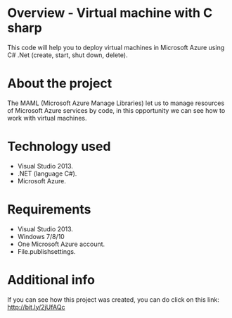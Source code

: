 # Overview - Virtual machine with C sharp
This code will help you to deploy virtual machines in Microsoft Azure using C# .Net (create, start, shut down, delete).

# About the project

The MAML (Microsoft Azure Manage Libraries) let us to manage resources of Microsoft Azure services by code, in this opportunity we can see how to work with virtual machines.

# Technology used
* Visual Studio 2013.
* .NET (language C#).
* Microsoft Azure.

# Requirements
* Visual Studio 2013.
* Windows 7/8/10
* One Microsoft Azure account.
* File.publishsettings.

# Additional info

If you can see how this project was created, you can do click on this link: http://bit.ly/2jUfAQc

